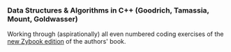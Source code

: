 ### Data Structures & Algorithms in C++ (Goodrich, Tamassia, Mount, Goldwasser)

Working through (aspirationally) all even numbered coding exercises of the [new Zybook edition](https://www.zybooks.com/catalog/data-structures-algorithms-c-plus-plus/) of the authors' book.
